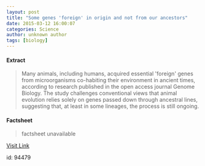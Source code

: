 ```yaml
---
layout: post
title: "Some genes 'foreign' in origin and not from our ancestors"
date: 2015-03-12 16:00:07
categories: Science
author: unknown author
tags: [biology]
---
```



#### Extract
>Many animals, including humans, acquired essential 'foreign' genes from microorganisms co-habiting their environment in ancient times, according to research published in the open access journal Genome Biology. The study challenges conventional views that animal evolution relies solely on genes passed down through ancestral lines, suggesting that, at least in some lineages, the process is still ongoing.

#### Factsheet
>factsheet unavailable

[Visit Link](http://phys.org/news345367056.html)

id:   94479
